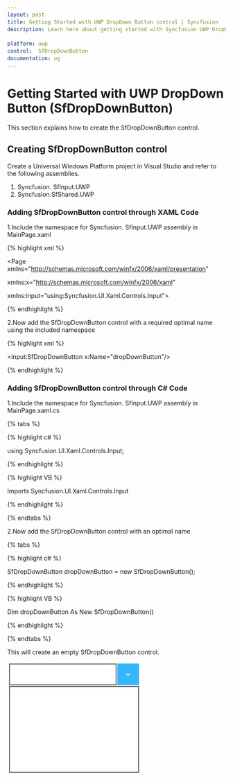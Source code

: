 ```yaml
---
layout: post
title: Getting Started with UWP DropDown Button control | Syncfusion
description: Learn here about getting started with Syncfusion UWP DropDown Button (SfDropDownButton) control, its elements and more.

platform: uwp
control:  SfDropDownButton
documentation: ug
---
```

# Getting Started with UWP DropDown Button (SfDropDownButton)

This section explains how to create the SfDropDownButton control.

## Creating SfDropDownButton control

Create a Universal Windows Platform project in Visual Studio and refer to the following assemblies.

1. Syncfusion. SfInput.UWP
2. Syncfusion.SfShared.UWP



###  Adding SfDropDownButton control through XAML Code



1.Include the namespace for Syncfusion. SfInput.UWP assembly in MainPage.xaml

{% highlight xml %}

<Page xmlns="http://schemas.microsoft.com/winfx/2006/xaml/presentation"

xmlns:x="http://schemas.microsoft.com/winfx/2006/xaml"

xmlns:input="using:Syncfusion.UI.Xaml.Controls.Input">


{% endhighlight %}


2.Now add the SfDropDownButton control with a required optimal name using the included namespace

{% highlight xml %}

<input:SfDropDownButton x:Name="dropDownButton"/>

{% endhighlight %}

### Adding SfDropDownButton control through C# Code

1.Include the namespace for Syncfusion. SfInput.UWP assembly in MainPage.xaml.cs

{% tabs %}

{% highlight c# %}

using Syncfusion.UI.Xaml.Controls.Input;

{% endhighlight %}

{% highlight VB %}

Imports Syncfusion.UI.Xaml.Controls.Input

{% endhighlight %}

{% endtabs %}

2.Now add the SfDropDownButton control with an optimal name 

{% tabs %}

{% highlight c# %}

SfDropDownButton dropDownButton = new SfDropDownButton();

{% endhighlight %}

{% highlight VB %}

Dim dropDownButton As New SfDropDownButton()

{% endhighlight %}

{% endtabs %}

This will create an empty SfDropDownButton control.

![SfDropDownButton control](Getting-Started_images/Getting-Started_img1.jpeg)


